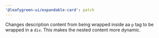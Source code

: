 ```yaml
---
'@leafygreen-ui/expandable-card': patch
---
```


Changes description content from being wrapped inside aa `p` tag to be wrapped in a `div`. This makes the nested content more dynamic.
